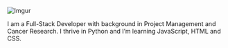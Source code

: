 ![Imgur](https://i.imgur.com/JRFQOfE.png) 

I am a Full-Stack Developer with background in Project Management and Cancer Research. I thrive in Python and I’m learning JavaScript, HTML and CSS. 

